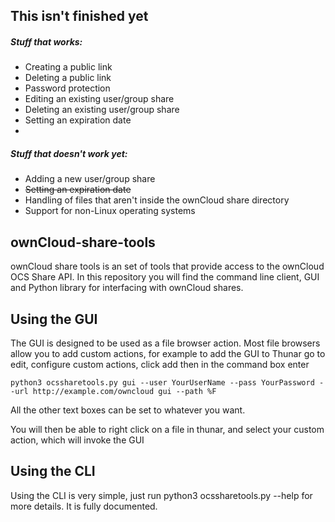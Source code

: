 ## This isn't finished yet
##### Stuff that works:
* Creating a public link
* Deleting a public link
* Password protection
* Editing an existing user/group share
* Deleting an existing user/group share
* Setting an expiration date
* 
##### Stuff that doesn't work yet:
* Adding a new user/group share
* ~~Setting an expiration date~~
* Handling of files that aren't inside the ownCloud share directory
* Support for non-Linux operating systems

## ownCloud-share-tools

ownCloud share tools is an set of tools that provide access to the ownCloud OCS Share API. In this repository you will find the command line client, GUI and Python library for interfacing with ownCloud shares.

## Using the GUI

The GUI is designed to be used as a file browser action. Most file browsers allow you to add custom actions, for example to add the GUI to Thunar go to edit, configure custom actions, click add then in the command box enter

`python3 ocssharetools.py gui --user YourUserName --pass YourPassword --url http://example.com/owncloud gui --path %F`

All the other text boxes can be set to whatever you want.

You will then be able to right click on a file in thunar, and select your custom action, which will invoke the GUI

## Using the CLI
Using the CLI is very simple, just run python3 ocssharetools.py --help for more details. It is fully documented.
